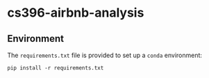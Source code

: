 # cs396-airbnb-analysis

## Environment
The `requirements.txt` file is provided to set up a `conda` environment:
```
pip install -r requirements.txt
```